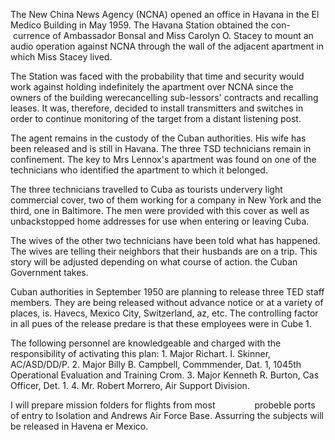 The New China News Agency (NCNA) opened an office in Havana in the El Medico Building in May 1959. The Havana Station obtained the con-                currence of Ambassador Bonsal and Miss Carolyn O. Stacey to mount an audio operation against NCNA through the wall of the adjacent apartment in which Miss Stacey lived.

The Station was faced with the probability that time and security would work against holding indefinitely the apartment over NCNA since the owners of the building werecancelling sub-lessors' contracts and recalling leases. It was, therefore, decided to install transmitters and switches in order to continue monitoring of the target from a distant listening post.

The agent remains in the custody of the Cuban authorities. His wife has been released and is still in Havana. The three TSD technicians remain in confinement. The key to Mrs Lennox's apartment was found on one of the technicians who identified the apartment to which it belonged.

The three technicians travelled to Cuba as tourists undervery light commercial cover, two of them working for a company in New York and the third, one in Baltimore. The men were provided with this cover as well as unbackstopped home addresses for use when entering or leaving Cuba.

The wives of the other two technicians have been told what has happened. The wives are telling their neighbors that their husbands are on a trip. This story will be adjusted depending on what course of action. the Cuban Government takes.

Cuban authorities in September 1950 are planning to release three TED staff members. They are being released without advance notice or at a variety of places, is. Havecs, Mexico City, Switzerland, az, etc. The controlling factor in all pues of the release predare is that these employees were in Cube 1.

The following personnel are knowledgeable and charged with the responsibility of activating this plan: 1. Major Richart. I. Skinner, AC/ASD/DD/P. 2. Major Billy B. Campbell, Commmender, Dat. 1, 1045th Operational Evaluation and Training Crom. 3. Major Kenneth R. Burton, Cas Officer, Det. 1. 4. Mr. Robert Morrero, Air Support Division.

I will prepare mission folders for flights from most                probeble ports of entry to Isolation and Andrews Air Force Base. Assurring the subjects will be released in Havena er Mexico.